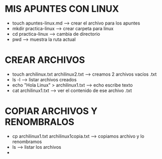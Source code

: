 # MIS APUNTES CON LINUX
- touch apuntes-linux.md  --> crear el archivo para los apuntes
- mkdir practica-linux   --> crear carpeta para linux
- cd practica-linux   --> cambia de directorio
- pwd --> muestra la ruta actual

# CREAR ARCHIVOS
- touch archilinux.txt archilinux2.txt  --> creamos 2 archivos vacíos .txt
- ls -l  --> listar archivos creados
- echo "Hola Linux" > archilinux1.txt  --> echo escribe texto
- cat archilinux1.txt  --> ver el contenido de ese archivo .txt

# COPIAR ARCHIVOS Y RENOMBRALOS
- cp archilinux1.txt archilinux1copia.txt --> copiamos archivo y lo renombramos
- ls  --> listar los archivos
- 

